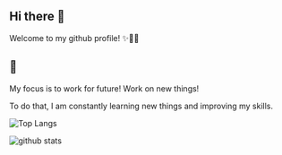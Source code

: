
## Hi there 👋
Welcome to my github profile! ✨🙌👋

## 🎯

My focus is to work for future! Work on new things! 

To do that, I am constantly learning new things and improving my skills.

![Top Langs](https://github-readme-stats.vercel.app/api/top-langs/?username=vhurryharry&layout=compact&theme=monokai&count_private=true)

![github stats](https://github-readme-stats.vercel.app/api?username=vhurryharry&show_icons=true&theme=monokai&count_private=true)
